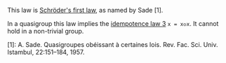 This law is [Schröder's first law](http://arxiv.org/abs/1509.00796), as named by Sade [1].

In a quasigroup this law implies the [idempotence law 3](https://teorth.github.io/equational_theories/implications/?3) `x = x◇x`.  It cannot hold in a non-trivial group.

[1]: A. Sade. Quasigroupes obéissant à certaines lois. Rev. Fac. Sci. Univ. Istambul, 22:151–184, 1957.
